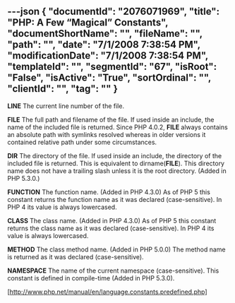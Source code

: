 ---json
{
  "documentId": "2076071969",
  "title": "PHP: A Few “Magical” Constants",
  "documentShortName": "",
  "fileName": "",
  "path": "",
  "date": "7/1/2008 7:38:54 PM",
  "modificationDate": "7/1/2008 7:38:54 PM",
  "templateId": "",
  "segmentId": "67",
  "isRoot": "False",
  "isActive": "True",
  "sortOrdinal": "",
  "clientId": "",
  "tag": ""
}
---

__LINE__
    The current line number of the file.

__FILE__
    The full path and filename of the file. If used inside an include, the name of the included file is returned. Since PHP 4.0.2, __FILE__ always contains an absolute path with symlinks resolved whereas in older versions it contained relative path under some circumstances.

__DIR__
    The directory of the file. If used inside an include, the directory of the included file is returned. This is equivalent to dirname(__FILE__). This directory name does not have a trailing slash unless it is the root directory. (Added in PHP 5.3.0.)

__FUNCTION__
    The function name. (Added in PHP 4.3.0) As of PHP 5 this constant returns the function name as it was declared (case-sensitive). In PHP 4 its value is always lowercased.

__CLASS__
    The class name. (Added in PHP 4.3.0) As of PHP 5 this constant returns the class name as it was declared (case-sensitive). In PHP 4 its value is always lowercased.

__METHOD__
    The class method name. (Added in PHP 5.0.0) The method name is returned as it was declared (case-sensitive).

__NAMESPACE__
    The name of the current namespace (case-sensitive). This constant is defined in compile-time (Added in PHP 5.3.0).

[http://www.php.net/manual/en/language.constants.predefined.php]
